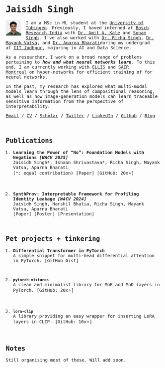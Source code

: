 <span style="font-family:Monospace,sans-serif; margin-left: 500px; margin-right: 500px;">

# Jaisidh Singh

<img src="assets/jaisidh-photo-small.png" style="float: left; width: 10%; height: 10%;margin-right: 1em; border-radius: 5%">

I am a MSc in ML student at the [University of Tübingen](https://uni-tuebingen.de/en/). Previously, I haved interned at [Bosch Research India](https://www.bosch.com/research/) with [Dr. Amit A. Kale](https://www.bosch.com/research/about-bosch-research/our-research-experts/amit-kale/) and [Sonam Singh](https://www.linkedin.com/in/sonamsingh/). I've also worked with [Dr. Richa Singh](http://home.iitj.ac.in/~richa/), [Dr. Mayank Vatsa](http://home.iitj.ac.in/~mvatsa/), and [Dr. Aparna Bharati](https://www.aparnabharati.com/)during my undergrad at [IIT Jodhpur](https://iitj.ac.in/), majoring in AI and Data Science.  

As a researcher, I work on a broad range of problems pertaining to ***how and what neural networks learn***. To this end, I am currently working with [ELLIS](https://institute-tue.ellis.eu/research-groups/deep-models-and-optimization) and [SAIR Montreal](https://bknyaz.github.io/) on hyper-networks for efficient training of for neural networks.  
  
In the past, my research has explored what multi-modal models learn through the lens of compositional reasoning, as well as how image-generation models can learn traceable sensitive information from the perspective of interpretability.

[Email](mailto:jaisidh.singh@student.uni-tuebingen.de) / [CV](https://jaisidhsingh.github.io/assets/cv_latest.pdf) / [Scholar](https://scholar.google.com/citations?user=Z6fahScAAAAJ) / [Twitter](https://twitter.com/jaisidhsingh) / [LinkedIn](https://www.linkedin.com/in/jaisidh-singh-66175a201/) / [Github](https://github.com/jaisidhsingh/) / [Blog](https://jaisidhsingh.bearblog.dev/blog/)

<br>

## Publications
1. **Learning the Power of “No”: Foundation Models with Negations *[WACV 2025]***<br> 
Jaisidh Singh*, Ishaan Shrivastava*, Richa Singh, Mayank Vatsa, Aparna Bharati <br>
(*: equal contribution) [<a>Paper</a>] [<a>GitHub: 20x⭐️</a>]

<br>

2. **SynthProv: Interpretable Framework for Profiling Identity Leakage *[WACV 2024]***<br>
Jaisidh Singh, Harshil Bhatia, Richa Singh, Mayank Vatsa, Aparna Bharati <br>
[<a>Paper</a>] [<a>Poster</a>] [<a>Presentation</a>]

<br>

## Pet projects + tinkering

1. **Differential Transformer in PyTorch** <br>
A simple snippet for multi-head differential attention in PyTorch.
[<a>GitHub Gist</a>]

<br>

2. **`pytorch-mixtures`** <br>
A clean and minimalist library for MoE and MoD layers in PyTorch.
[<a>GitHub: 20x⭐️</a>]

<br>

3. **`lora-clip`** <br>
A library providing an easy wrapper for inserting LoRA layers in CLIP.
[<a>GitHub: 16x⭐️</a>]

<br>

## Notes

Still organising most of these. Will add soon. 

</span>